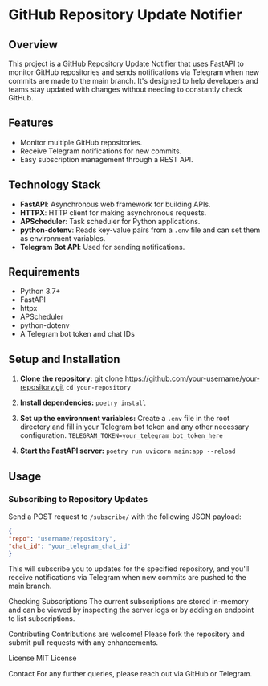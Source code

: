 # GitHub Repository Update Notifier

## Overview
This project is a GitHub Repository Update Notifier that uses FastAPI to monitor GitHub repositories and sends notifications via Telegram when new commits are made to the main branch. It's designed to help developers and teams stay updated with changes without needing to constantly check GitHub.

## Features
- Monitor multiple GitHub repositories.
- Receive Telegram notifications for new commits.
- Easy subscription management through a REST API.

## Technology Stack
- **FastAPI**: Asynchronous web framework for building APIs.
- **HTTPX**: HTTP client for making asynchronous requests.
- **APScheduler**: Task scheduler for Python applications.
- **python-dotenv**: Reads key-value pairs from a `.env` file and can set them as environment variables.
- **Telegram Bot API**: Used for sending notifications.

## Requirements
- Python 3.7+
- FastAPI
- httpx
- APScheduler
- python-dotenv
- A Telegram bot token and chat IDs

## Setup and Installation

1. **Clone the repository:**
git clone https://github.com/your-username/your-repository.git
```cd your-repository```

2. **Install dependencies:**
```poetry install```

3. **Set up the environment variables:**
Create a `.env` file in the root directory and fill in your Telegram bot token and any other necessary configuration.
```TELEGRAM_TOKEN=your_telegram_bot_token_here```

4. **Start the FastAPI server:**
```poetry run uvicorn main:app --reload```

## Usage

### Subscribing to Repository Updates

Send a POST request to `/subscribe/` with the following JSON payload:

```json
{
"repo": "username/repository",
"chat_id": "your_telegram_chat_id"
}
```

This will subscribe you to updates for the specified repository, and you'll receive notifications via Telegram when new commits are pushed to the main branch.

Checking Subscriptions
The current subscriptions are stored in-memory and can be viewed by inspecting the server logs or by adding an endpoint to list subscriptions.

Contributing
Contributions are welcome! Please fork the repository and submit pull requests with any enhancements.

License
MIT License

Contact
For any further queries, please reach out via GitHub or Telegram.
